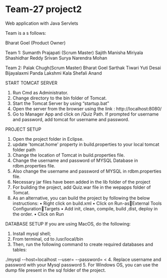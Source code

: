 # Team-27 project2
Web application with Java Servlets

Team is a s follows:

Bharat Goel (Product Owner)

Team 1:
Sumanth Prajapati (Scrum Master)
Sajith
Manisha Miriyala
Shashidhar Reddy
Srivan
Surya
Narendra Mohan

Team 2:
Palak Chugh(Scrum Master)
Bharat Goel
Sarthak Tiwari
Yuti Desai
Bijayalaxmi Panda
Lakshmi Kala
Shefali Anand 

START TOMCAT SERVER

1.	Run Cmd as Administrator.
2.	Change directory to the bin folder of Tomcat.
3.	Start the Tomcat Server by using “startup.bat”
4.	Open the server from the browser using the link : http://localhost:8080/ 
5.	Go to Manager App and click on /Quiz Path. If prompted for username and password, add tomcat for username and password.

PROJECT SETUP

1.	Open the project folder in Eclipse.
2.	update 'tomcat.home' property in build.properties to your local tomcat folder path
3.	Change the location of Tomcat in build.properties file.
4.	Change the  username and password of MYSQL Database in rdbm.properties file.	
5.	Also change the username and password of MYSQL in rdbm.properties file.
6.	Necessary jar files have been added in the lib folder of the project
7.	For building the project, add Quiz.war file in the wepapps folder of Tomcat.
8.	As an alternative, you can build the project by following the below instructions:
•	Right click on build.xml
•	Click on Run-asExternal Tools ConfigurationTargets
•	Add init, clean, compile, build ,dist, deploy in the order.
•	Click on Run
 

DATABASE SETUP
If you are using MacOS, do the following:
1.	Install mysql shell;
2.	From terminal, cd to /usr/local/bin
3.	Then, run the following command to create required databases and tables:

./mysql --host=localhost --user=<username> --password=<DBpassword> < <location of the database dump file Dump20190223.sql >
4.	Replace username and password with your Mysql password
5.	For Windows OS, you can use the dump file present in the sql folder of the project.
